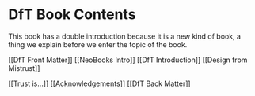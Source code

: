 # DfT Book Contents

This book has a double introduction because it is a new kind of book, a thing we explain before we enter the topic of the book.

[[DfT Front Matter]] 
[[NeoBooks Intro]] 
[[DfT Introduction]] 
[[Design from Mistrust]] 

[[Trust is…]] 
[[Acknowledgements]] 
[[DfT Back Matter]] 

